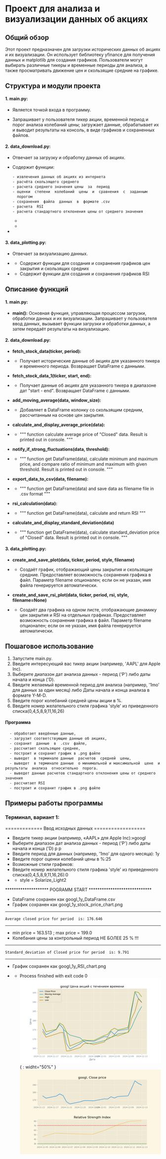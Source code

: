 

# Проект для анализа и визуализации данных об акциях

## Общий обзор

Этот проект предназначен для загрузки исторических данных об акциях и их визуализации. Он использует библиотеку yfinance для получения данных и matplotlib для создания графиков. Пользователи могут выбирать различные тикеры и временные периоды для анализа, а также просматривать движение цен и скользящие средние на графике.

## Структура и модули проекта

#### 1. **main.py:**

- Является точкой входа в программу.

- Запрашивает у пользователя тикер акции,  временной период  и   порог  анализа  колебаний  цены; загружает данные, обрабатывает их и выводит результаты на  консоль,  в виде графиков  и  сохраненных  файлов.

#### 2. **data_download.py:**

- Отвечает за загрузку и обработку данных об акциях.

- Содержит функции:

      - извлечения данных об акциях из интернета   
      - расчёта скользящего среднего  
      - расчета среднего значения цены  за  период  
      - оценки  степени  колебаний  цены  и  сравнения  с  заданным
        порогом
      - сохранения  файла  данных  в  формате .csv
      - расчета  RSI
      - расчета стандартного отклонения цены от среднего значения
    - 
  - 
-

#### 3. **data_plotting.py:**

- Отвечает за визуализацию данных.

- - Содержит функции для создания и сохранения графиков цен закрытия и скользящих средних
- - Содержит  функции для  создания и сохранения графиков RSI

      
      
## Описание функций

#### 1. **main.py:**

- **main():** Основная функция, управляющая процессом загрузки, обработки данных и их визуализации. Запрашивает у пользователя ввод данных, вызывает функции загрузки и обработки данных, а затем передаёт результаты на визуализацию.

#### 2. **data_download.py:**

- **fetch_stock_data(ticker, period):** 
- - Получает исторические данные об акциях для указанного тикера и временного периода. Возвращает DataFrame с данными.

- **fetch_stock_data_1(ticker, start, end):** 
- - Получает данные об акциях для указанного тикера в диапазоне дат "start - end". Возвращает DataFrame с данными.

- **add_moving_average(data, window_size):** 
- - Добавляет в DataFrame колонку со скользящим средним, рассчитанным на основе цен закрытия.

- **calculate_and_display_average_price(data):**
- - """
    function calculate average price of "Closed" data.
    Result is printed out in console.
    """
- **notify_if_strong_fluctuations(data, threshold):**
- - """
    function get DataFrame(data),  calculate minimum  and maximum
    price, and compare ratio of minimum  and maximum  with
    given threshold. Result is printed out in console.
    """
- **export_data_to_csv(data, filename):**
- - """
    function get DataFrame(data) and save
    data as filename file in .csv format
    """
- **rsi_calculation(data):**
- - """
    function get DataFrame(data),  calculate 
    and return RSI
    """
- **calculate_and_display_standard_deviation(data)**
- - """
    function get DataFrame(data), calculate
    standard_deviation price of "Closed" data.
    Result is printed out in console.
    """
#### 3. **data_plotting.py:**

- **create_and_save_plot(data, ticker, period, style, filename)** 
- -  Создаёт график, отображающий цены закрытия и скользящие средние. Предоставляет возможность сохранения графика в файл. Параметр filename опционален; если он не указан, имя файла генерируется автоматически.

- **create_and_save_rsi_plot(data, ticker, period, rsi, style, filename=None)**
- -  Создаёт два  графика на одном листе, отображающие динамику цен закрытия и RSI  на отдельных  графиках. Предоставляет возможность сохранения графика в файл. Параметр filename опционален; если он не указан, имя файла генерируется автоматически.

## Пошаговое использование

1. Запустите main.py.
2. Введите интересующий вас тикер акции (например, 'AAPL' для Apple Inc).
3. Выберите диапазон дат анализа  данных - период ('P')  либо даты начала и конца ('D). 
4. Введите желаемый временной период для анализа (например, '1mo' для данных за один месяц)
   либо  Даты начала и конца  анализа в формате Y-M-D.
5. Введите порог  колебаний  средней  цены  акции в %.
6. Введите номер желательного стиля графика 'style' из  приведенного списка(0,4,5,8,9,11,16,26)

#### Программа

      - обработает введённые данные, 
      - загрузит соответствующие данные об акциях, 
      - сохранит  данные  в  .csv  файле,  
      - рассчитает скользящее среднее,  
      - построит и сохранит график в .png файле  
      - выведет  в терминале данные  расчетов  средней  цены,
      - выведет  в терминале данные  о минимальной и максимальной  цене  и  результаты  анализа  относительно  порога.
      - выведет данные расчетов стандартного отклонения цены от среднего значения
      - рассчитает RSI
      - построит и сохранит график в .png файле

## Примеры работы программы

### Терминал,  вариант 1:
============= Ввод  исходных  данных ==================

 - Введите тикер акции (например, «AAPL» для Apple Inc):»googl
 - Выберите диапазон дат анализа  данных - период ('P')  либо даты начала и конца ('D) p
p
 - Введите период для данных (например, '1mo' для одного месяца): 1y
 - Введите порог оценки колебаний цены в %:25
 - Возможные стили графиков:  
 - Введите номер желательного стиля графика 'style' из  приведенного списка(0,4,5,8,9,11,16,26):0
 - - style = Solarize_Light2

******************** POGRAMM  START *****************************

 - DataFrame сохранен как googl_1y_DataFrame.csv
 - График сохранен как googl_1y_stock_price_chart.png
--------------------------------------------------
    Average closed price for period  is: 176.646
--------------------------------------------------
 - min price =  163.513 ; max price =  199.0
 - Колебания цены за контрольный период  НЕ БОЛЕЕ 25 %  !!!
--------------------------------------------------
    Standard_deviation of Closed price for period  is: 9.791
--------------------------------------------------
 - График сохранен как googl_1y_RSI_chart.png

 - - Process finished with exit code 0
![Alt_text](Googl_5y_stock_price_chart.png){ : widht="50%" }
![Alt_text](Googl_5y_RSI_chart.png)

